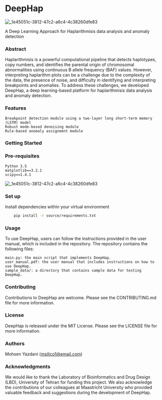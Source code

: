 # DeepHap
![_1e45051c-3812-47c2-a6c4-4c38260dfe83](https://user-images.githubusercontent.com/91246296/227033793-f3687226-77f9-4f74-9679-3e82410834b5.jpg)

A Deep Learning Approach for Haplarithmisis data analysis and anomaly detection



### Abstract

Haplarithmisis is a powerful computational pipeline that detects haplotypes, copy numbers, and identifies the parental origin of chromosomal abnormalities using continuous B allele frequency (BAF) values. However, interpreting haplarithm plots can be a challenge due to the complexity of the data, the presence of noise, and difficulty in identifying and interpreting breakpoints and anomalies. To address these challenges, we developed DeepHap, a deep learning-based platform for haplarithmisis data analysis and anomaly detection.

### Features

    Breakpoint detection module using a two-layer long short-term memory (LSTM) model
    Robust mode-based denoising module
    Rule-based anomaly assignment module


### Getting Started


### Pre-requisites

    Python 3.5
    matplotlib==3.2.1
    scipy==1.4.1
![_1e45051c-3812-47c2-a6c4-4c38260dfe83](https://user-images.githubusercontent.com/91246296/227033672-c9ce5cca-1e17-4921-9f49-9563fa3c5810.jpg)

### Set up
Install dependencies within your virtual environment

```bash
    pip install -r source/requirements.txt
```
    
### Usage

To use DeepHap, users can follow the instructions provided in the user manual, which is included in the repository. The repository contains the following files:

    main.py: the main script that implements DeepHap.
    user_manual.pdf: the user manual that includes instructions on how to use DeepHap.
    sample_data/: a directory that contains sample data for testing DeepHap.

### Contributing

Contributions to DeepHap are welcome. Please see the CONTRIBUTING.md file for more information.

### License

DeepHap is released under the MIT License. Please see the LICENSE file for more information.

### Authors

 Mohsen Yazdani (msilico1@email.com)
    
### Acknowledgments

We would like to thank the Laboratory of Bioinformatics and Drug Design (LBD), University of Tehran for funding this project. We also acknowledge the contributions of our colleagues at Maastricht University who provided valuable feedback and suggestions during the development of DeepHap.
